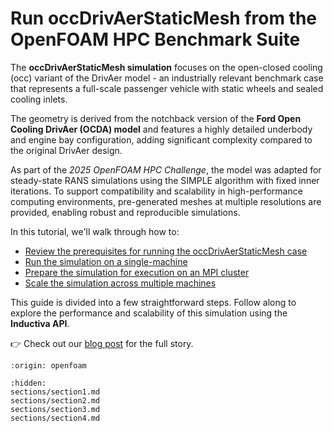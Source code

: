 # Run occDrivAerStaticMesh from the OpenFOAM HPC Benchmark Suite
The **occDrivAerStaticMesh simulation** focuses on the open-closed cooling (occ) variant of the DrivAer model -
an industrially relevant benchmark case that represents a full-scale passenger vehicle with static wheels and sealed cooling inlets.

The geometry is derived from the notchback version of the **Ford Open Cooling DrivAer (OCDA) model** and features a highly
detailed underbody and engine bay configuration, adding significant complexity compared to the original DrivAer design.

As part of the *2025 OpenFOAM HPC Challenge*, the model was adapted for steady-state
RANS simulations using the SIMPLE algorithm with fixed inner iterations. To support compatibility and scalability in
high-performance computing environments, pre-generated meshes at multiple resolutions are provided, enabling robust and
reproducible simulations.

In this tutorial, we'll walk through how to:
- [Review the prerequisites for running the occDrivAerStaticMesh case](https://inductiva.ai/guides/openfoam/run-occdrivaerstaticmesh-case/sections/section1)
- [Run the simulation on a single-machine](https://inductiva.ai/guides/openfoam/run-occdrivaerstaticmesh-case/sections/section2)
- [Prepare the simulation for execution on an MPI cluster](https://inductiva.ai/guides/openfoam/run-occdrivaerstaticmesh-case/sections/section3)
- [Scale the simulation across multiple machines](https://inductiva.ai/guides/openfoam/run-occdrivaerstaticmesh-case/sections/section4)

This guide is divided into a few straightforward steps. Follow along to explore the performance and scalability of this simulation
using the **Inductiva API**.

👉 Check out our [blog post](https://inductiva.ai/blog/article/from-supercomputer-to-cloud-a-new-era-for-openfoam-simulations) for the full story.

```{banner_small}
:origin: openfoam
```

```{toctree}
:hidden:
sections/section1.md
sections/section2.md
sections/section3.md
sections/section4.md
```

